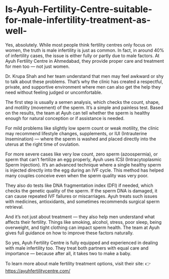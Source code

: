 # Is-Ayuh-Fertility-Centre-suitable-for-male-infertility-treatment-as-well-

Yes, absolutely. While most people think fertility centres only focus on women, the truth is male infertility is just as common. In fact, in around 40% of infertility cases, the issue is either fully or partly due to male factors. At Ayuh Fertility Centre in Ahmedabad, they provide proper care and treatment for men too — not just women.

Dr. Krupa Shah and her team understand that men may feel awkward or shy to talk about these problems. That’s why the clinic has created a respectful, private, and supportive environment where men can also get the help they need without feeling judged or uncomfortable.

The first step is usually a semen analysis, which checks the count, shape, and motility (movement) of the sperm. It’s a simple and painless test. Based on the results, the team at Ayuh can tell whether the sperm is healthy enough for natural conception or if assistance is needed.

For mild problems like slightly low sperm count or weak motility, the clinic may recommend lifestyle changes, supplements, or IUI (Intrauterine Insemination) — where the sperm is washed and placed directly into the uterus at the right time of ovulation.

For more severe cases like very low count, zero sperm (azoospermia), or sperm that can’t fertilize an egg properly, Ayuh uses ICSI (Intracytoplasmic Sperm Injection). It’s an advanced technique where a single healthy sperm is injected directly into the egg during an IVF cycle. This method has helped many couples conceive even when the sperm quality was very poor.

They also do tests like DNA fragmentation index (DFI) if needed, which checks the genetic quality of the sperm. If the sperm DNA is damaged, it can cause repeated IVF failures or miscarriages. Ayuh treats such issues with medicines, antioxidants, and sometimes recommends surgical sperm retrieval.

And it’s not just about treatment — they also help men understand what affects their fertility. Things like smoking, alcohol, stress, poor sleep, being overweight, and tight clothing can impact sperm health. The team at Ayuh gives full guidance on how to improve these factors naturally.

So yes, Ayuh Fertility Centre is fully equipped and experienced in dealing with male infertility too. They treat both partners with equal care and importance — because after all, it takes two to make a baby.

To learn more about male fertility treatment options, visit their site:
👉 https://ayuhfertilitycentre.com/
